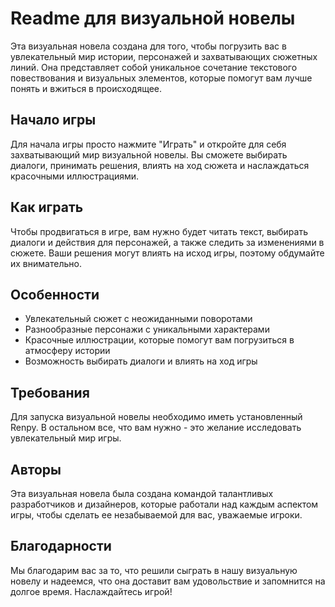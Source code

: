 # Readme для визуальной новелы

Эта визуальная новела создана для того, чтобы погрузить вас в увлекательный мир истории, персонажей и захватывающих сюжетных линий. Она представляет собой уникальное сочетание текстового повествования и визуальных элементов, которые помогут вам лучше понять и вжиться в происходящее.

## Начало игры

Для начала игры просто нажмите "Играть" и откройте для себя захватывающий мир визуальной новелы. Вы сможете выбирать диалоги, принимать решения, влиять на ход сюжета и наслаждаться красочными иллюстрациями.

## Как играть

Чтобы продвигаться в игре, вам нужно будет читать текст, выбирать диалоги и действия для персонажей, а также следить за изменениями в сюжете. Ваши решения могут влиять на исход игры, поэтому обдумайте их внимательно.

## Особенности

- Увлекательный сюжет с неожиданными поворотами
- Разнообразные персонажи с уникальными характерами
- Красочные иллюстрации, которые помогут вам погрузиться в атмосферу истории
- Возможность выбирать диалоги и влиять на ход игры

## Требования

Для запуска визуальной новелы необходимо иметь установленный Renpy. В остальном все, что вам нужно - это желание исследовать увлекательный мир игры.

## Авторы

Эта визуальная новела была создана командой талантливых разработчиков и дизайнеров, которые работали над каждым аспектом игры, чтобы сделать ее незабываемой для вас, уважаемые игроки.

## Благодарности

Мы благодарим вас за то, что решили сыграть в нашу визуальную новелу и надеемся, что она доставит вам удовольствие и запомнится на долгое время. Наслаждайтесь игрой!
